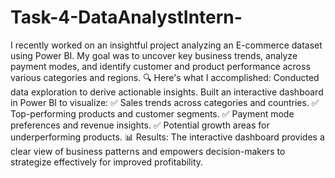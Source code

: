 # Task-4-DataAnalystIntern-
I recently worked on an insightful project analyzing an E-commerce dataset using Power BI. My goal was to uncover key business trends, analyze payment modes, and identify customer and product performance across various categories and regions.
🔍 Here's what I accomplished:
Conducted data exploration to derive actionable insights.
Built an interactive dashboard in Power BI to visualize:
✅ Sales trends across categories and countries.
✅ Top-performing products and customer segments.
✅ Payment mode preferences and revenue insights.
✅ Potential growth areas for underperforming products.
📊 Results:
The interactive dashboard provides a clear view of business patterns and empowers decision-makers to strategize effectively for improved profitability.
